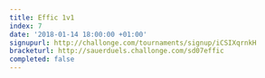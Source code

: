 ```yaml
---
title: Effic 1v1
index: 7
date: '2018-01-14 18:00:00 +01:00'
signupurl: http://challonge.com/tournaments/signup/iCSIXqrnkH
bracketurl: http://sauerduels.challonge.com/sd07effic
completed: false
---
```

